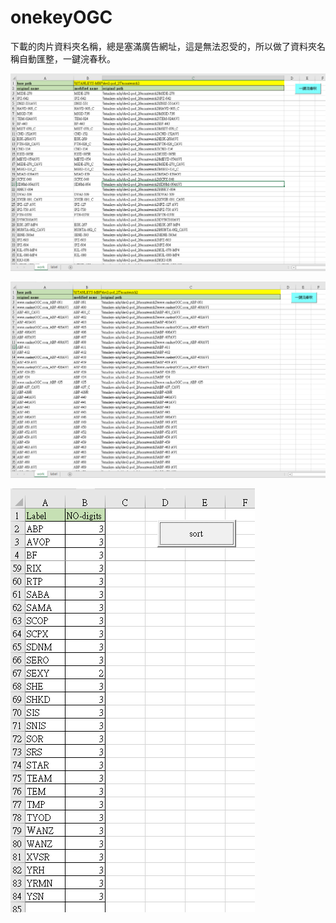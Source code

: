 # onekeyOGC
下載的肉片資料夾名稱，總是塞滿廣告網址，這是無法忍受的，所以做了資料夾名稱自動匯整，一鍵浣春秋。

![](https://raw.githubusercontent.com/devilstan/onekeyOGC/master/img/2016-09-22_220805.png)

![](https://raw.githubusercontent.com/devilstan/onekeyOGC/master/img/2016-09-22_230017.png)

![](https://raw.githubusercontent.com/devilstan/onekeyOGC/master/img/2016-09-22_220816.png)
